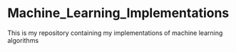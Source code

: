 # Machine_Learning_Implementations
This is my repository containing my implementations of machine learning algorithms
